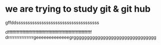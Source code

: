 # we are trying to study git & git hub
gffddssssssssssssssssssssssssssssssssssss






dffffffffffffffffffffffffffffffffffffffffffffffffffffffffff
drrrrrrrrrrrrrrrgeeeeeeeeeeeeegrggggggggggggggggggggggggggggggg

